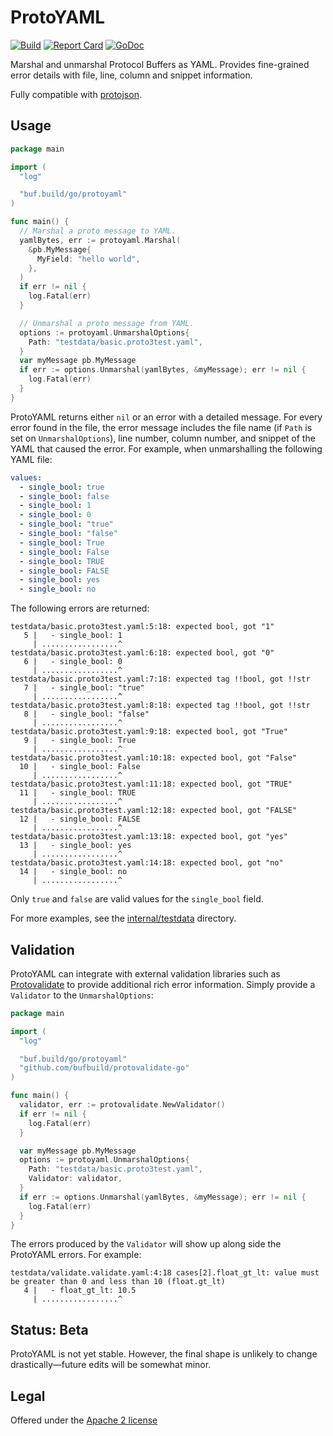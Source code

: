 # ProtoYAML

[![Build](https://github.com/bufbuild/protoyaml-go/actions/workflows/ci.yaml/badge.svg?branch=main)](https://github.com/bufbuild/protoyaml-go/actions/workflows/ci.yaml)
[![Report Card](https://goreportcard.com/badge/buf.build/go/protoyaml)](https://goreportcard.com/report/buf.build/go/protoyaml)
[![GoDoc](https://pkg.go.dev/badge/buf.build/go/protoyaml.svg)](https://pkg.go.dev/buf.build/go/protoyaml)

Marshal and unmarshal Protocol Buffers as YAML. Provides fine-grained error details with file, line, column and snippet information.

Fully compatible with [protojson](https://github.com/protocolbuffers/protobuf-go/tree/master/encoding/protojson).

## Usage

```go
package main

import (
  "log"

  "buf.build/go/protoyaml"
)

func main() {
  // Marshal a proto message to YAML.
  yamlBytes, err := protoyaml.Marshal(
    &pb.MyMessage{
      MyField: "hello world",
    },
  )
  if err != nil {
    log.Fatal(err)
  }

  // Unmarshal a proto message from YAML.
  options := protoyaml.UnmarshalOptions{
    Path: "testdata/basic.proto3test.yaml",
  }
  var myMessage pb.MyMessage
  if err := options.Unmarshal(yamlBytes, &myMessage); err != nil {
    log.Fatal(err)
  }
}
```

ProtoYAML returns either `nil` or an error with a detailed message. For every error found in the file, the error
message includes the file name (if `Path` is set on `UnmarshalOptions`), line number, column number, and snippet
of the YAML that caused the error. For example, when unmarshalling the following YAML file:

```yaml
values:
  - single_bool: true
  - single_bool: false
  - single_bool: 1
  - single_bool: 0
  - single_bool: "true"
  - single_bool: "false"
  - single_bool: True
  - single_bool: False
  - single_bool: TRUE
  - single_bool: FALSE
  - single_bool: yes
  - single_bool: no
```

The following errors are returned:

```
testdata/basic.proto3test.yaml:5:18: expected bool, got "1"
   5 |   - single_bool: 1
     | .................^
testdata/basic.proto3test.yaml:6:18: expected bool, got "0"
   6 |   - single_bool: 0
     | .................^
testdata/basic.proto3test.yaml:7:18: expected tag !!bool, got !!str
   7 |   - single_bool: "true"
     | .................^
testdata/basic.proto3test.yaml:8:18: expected tag !!bool, got !!str
   8 |   - single_bool: "false"
     | .................^
testdata/basic.proto3test.yaml:9:18: expected bool, got "True"
   9 |   - single_bool: True
     | .................^
testdata/basic.proto3test.yaml:10:18: expected bool, got "False"
  10 |   - single_bool: False
     | .................^
testdata/basic.proto3test.yaml:11:18: expected bool, got "TRUE"
  11 |   - single_bool: TRUE
     | .................^
testdata/basic.proto3test.yaml:12:18: expected bool, got "FALSE"
  12 |   - single_bool: FALSE
     | .................^
testdata/basic.proto3test.yaml:13:18: expected bool, got "yes"
  13 |   - single_bool: yes
     | .................^
testdata/basic.proto3test.yaml:14:18: expected bool, got "no"
  14 |   - single_bool: no
     | .................^
```

Only `true` and `false` are valid values for the `single_bool` field.

For more examples, see the [internal/testdata](internal/testdata) directory.

## Validation

ProtoYAML can integrate with external validation libraries such as
[Protovalidate](https://github.com/bufbuild/protovalidate-go) to provide additional rich error
information. Simply provide a `Validator` to the `UnmarshalOptions`:

```go
package main

import (
  "log"

  "buf.build/go/protoyaml"
  "github.com/bufbuild/protovalidate-go"
)

func main() {
  validator, err := protovalidate.NewValidator()
  if err != nil {
    log.Fatal(err)
  }

  var myMessage pb.MyMessage
  options := protoyaml.UnmarshalOptions{
    Path: "testdata/basic.proto3test.yaml",
    Validator: validator,
  }
  if err := options.Unmarshal(yamlBytes, &myMessage); err != nil {
    log.Fatal(err)
  }
}
```

The errors produced by the `Validator` will show up along side the ProtoYAML errors. For example:

```
testdata/validate.validate.yaml:4:18 cases[2].float_gt_lt: value must be greater than 0 and less than 10 (float.gt_lt)
   4 |   - float_gt_lt: 10.5
     | .................^
```

## Status: Beta

ProtoYAML is not yet stable. However, the final shape is unlikely to change drastically—future edits will be somewhat minor.

## Legal

Offered under the [Apache 2 license](https://github.com/bufbuild/protoyaml-go/blob/main/LICENSE)
